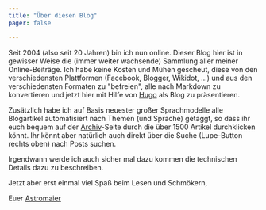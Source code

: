 ```yaml
---
title: "Über diesen Blog"
pager: false

---
```


Seit 2004 (also seit 20 Jahren) bin ich nun online. Dieser Blog hier ist in gewisser Weise 
die (immer weiter wachsende) Sammlung aller meiner Online-Beiträge. Ich habe keine Kosten 
und Mühen gescheut, diese von den verschiedensten Plattformen (Facebook, Blogger, Wikidot, ...) 
und aus den verschiedensten Formaten zu "befreien", alle nach Markdown zu konvertieren und 
jetzt hier mit Hilfe von [Hugo](https://gohugo.io/) als Blog zu präsentieren. 

Zusätzlich habe ich auf Basis neuester großer Sprachmodelle alle Blogartikel automatisiert 
nach Themen (und Sprache) getaggt, so dass ihr euch bequem auf der [Archiv](/archive)-Seite
durch die über 1500 Artikel durchklicken könnt. Ihr könnt aber natürlich auch direkt 
über die Suche (Lupe-Button rechts oben) nach Posts suchen.

Irgendwann werde ich auch sicher mal dazu kommen die technischen Details dazu zu beschreiben.

Jetzt aber erst einmal viel Spaß beim Lesen und Schmökern,

Euer [Astromaier](/author)


